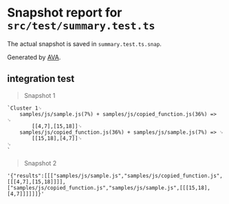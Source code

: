 # Snapshot report for `src/test/summary.test.ts`

The actual snapshot is saved in `summary.test.ts.snap`.

Generated by [AVA](https://ava.li).

## integration test

> Snapshot 1

    `Cluster 1␊
    	samples/js/sample.js(7%) + samples/js/copied_function.js(36%) => 	␊
    		[[4,7],[15,18]]␊
    	samples/js/copied_function.js(36%) + samples/js/sample.js(7%) => ␊
    		[[15,18],[4,7]]␊
    ␊
    `

> Snapshot 2

    '{"results":[[["samples/js/sample.js","samples/js/copied_function.js",[[[4,7],[15,18]]]],["samples/js/copied_function.js","samples/js/sample.js",[[[15,18],[4,7]]]]]]}'
